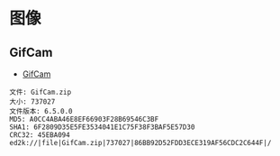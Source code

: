 # 图像

## GifCam

- [GifCam](https://blog.bahraniapps.com/gifcam/)

```
文件: GifCam.zip
大小: 737027
文件版本: 6.5.0.0
MD5: A0CC4ABA46E8EF66903F28B69546C3BF
SHA1: 6F2809D35E5FE3534041E1C75F38F3BAF5E57D30
CRC32: 45EBA094
ed2k://|file|GifCam.zip|737027|86BB92D52FDD3ECE319AF56CDC2C644F|/
```

